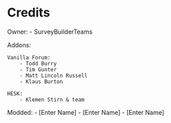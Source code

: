 # Credits

Owner:
    - SurveyBuilderTeams

Addons:

    Vanilla Forum:
        - Todd Burry
        - Tim Gunter
        - Matt Lincoln Russell 
        - Klaus Burton
        
    HESK:
        - Klemen Stirn & team
Modded:
    - [Enter Name]
    - [Enter Name]
    - [Enter Name]